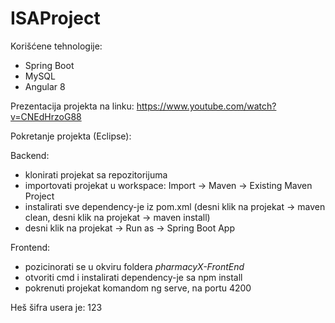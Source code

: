# ISAProject

Korišćene tehnologije:
  - Spring Boot
  - MySQL
  - Angular 8
  
  Prezentacija projekta na linku: https://www.youtube.com/watch?v=CNEdHrzoG88

Pokretanje projekta (Eclipse):

Backend:
  - klonirati projekat sa repozitorijuma
  - importovati projekat u workspace: Import -> Maven -> Existing Maven Project
  - instalirati sve dependency-je iz pom.xml (desni klik na projekat -> maven clean, desni klik na projekat -> maven install)
  - desni klik na projekat -> Run as -> Spring Boot App
  
 Frontend:
  - pozicinorati se u okviru foldera *pharmacyX-FrontEnd*
  - otvoriti cmd i instalirati dependency-je sa npm install
  - pokrenuti projekat komandom ng serve, na portu 4200
  
Heš šifra usera je: 123
  
